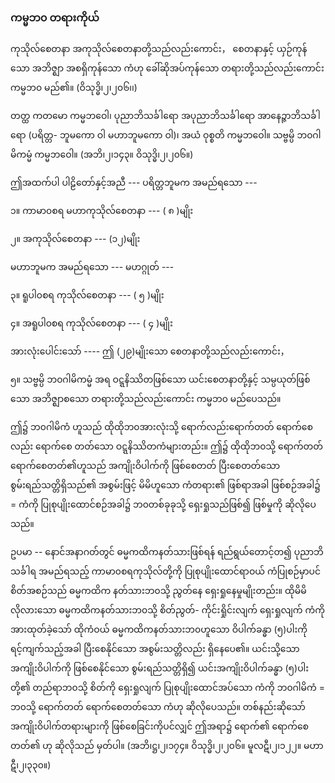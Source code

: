 ### ကမ္မဘ၀ တရားကိုယ်

ကုသိုလ်စေတနာ အကုသိုလ်စေတနာတို့သည်လည်းကောင်း， စေတနာနှင့် ယှဉ်ကုန်သော အဘိဇ္ဈာ
အစရှိကုန်သော ကံဟု ခေါ်ဆိုအပ်ကုန်သော တရားတို့သည်လည်းကောင်း ကမ္မဘ၀ မည်၏။ (ဝိသုဒ္ဓိ၊၂၊၂၀၆၊၊)

တတ္ထ ကတမော ကမ္မဘဝေါ၊ ပုညာဘိသင်္ခါရော အပုညာဘိသင်္ခါရော အာနေဉ္ဇာဘိသင်္ခါရော (ပရိတ္တ-
ဘူမကော ဝါ မဟာဘူမကော ဝါ)၊ အယံ ဝုစ္စတိ ကမ္မဘဝေါ။ သဗ္ဗမ္ပိ ဘ၀ဂါမိကမ္မံ ကမ္မဘဝေါ။
<r>(အဘိ၊၂၊၁၄၃။ ဝိသုဒ္ဓိ၊၂၊၂၀၆။)</r>

ဤအထက်ပါ ပါဠိတော်နှင့်အညီ --- ပရိတ္တဘူမက အမည်ရသော ---

၁။ ကာမာ၀စရ မဟာကုသိုလ်စေတနာ --- ( ၈ )မျိုး

၂။ အကုသိုလ်စေတနာ --- (၁၂)မျိုး

မဟာဘူမက အမည်ရသော --- မဟဂ္ဂုတ် ---

၃။ ရူပါ၀စရ ကုသိုလ်စေတနာ --- ( ၅ )မျိုး

၄။ အရူပါ၀စရ ကုသိုလ်စေတနာ --- ( ၄ )မျိုး

အားလုံးပေါင်းသော် ---- ဤ (၂၉)မျိုးသော စေတနာတို့သည်လည်းကောင်း，

၅။ သဗ္ဗမ္ပိ ဘ၀ဂါမိကမ္မံ အရ ဝဋ္ဋနိဿိတဖြစ်သော ယင်းစေတနာတို့နှင့် သမ္ပယုတ်ဖြစ်သော အဘိဇ္ဈာစသော
တရားတို့သည်လည်းကောင်း ကမ္မဘ၀ မည်ပေသည်။

ဤ၌ ဘ၀ဂါမိကံ ဟူသည် ထိုထိုဘ၀အားလုံးသို့ ရောက်လည်းရောက်တတ် ရောက်စေလည်း ရောက်စေ
တတ်သော ဝဋ္ဋနိဿိတကံများတည်း။ ဤ၌ ထိုထိုဘ၀သို့ ရောက်တတ် ရောက်စေတတ်၏ဟူသည် အကျိုးဝိပါက်ကို
ဖြစ်စေတတ် ပြီးစေတတ်သော စွမ်းရည်သတ္တိရှိသည်၏ အစွမ်းဖြင့် မိမိဟူသော ကံတရား၏ ဖြစ်ရာအခါ
ဖြစ်စဉ်အခါ၌ = ကံကို ပြုစုပျိုးထောင်စဉ်အခါ၌ ဘ၀တစ်ခုခုသို့ ရှေးရှုသည်ဖြစ်၍ ဖြစ်မှုကို ဆိုလိုပေသည်။

ဥပမာ -- နောင်အနာဂတ်တွင် ဓမ္မကထိကနတ်သားဖြစ်ရန် ရည်ရွယ်တောင့်တ၍ ပုညာဘိသင်္ခါရ
အမည်ရသည့် ကာမာ၀စရကုသိုလ်တို့ကို ပြုစုပျိုးထောင်ရာဝယ် ကံပြုစဉ်မှာပင် စိတ်အစဉ်သည် ဓမ္မကထိက
နတ်သားဘ၀သို့ ညွတ်နေ ရှေးရှုနေမှုမျိုးတည်း။ ထိုမိမိလိုလားသော ဓမ္မကထိကနတ်သားဘ၀သို့ စိတ်ညွတ်-
ကိုင်းရှိုင်းလျက် ရှေးရှုလျက် ကံကိုအားထုတ်ခဲ့သော် ထိုကံဝယ် ဓမ္မကထိကနတ်သားဘ၀ဟူသော ဝိပါက်ခန္ဓာ
(၅)ပါးကို ရင့်ကျက်သည့်အခါ ပြီးစေနိုင်သော အစွမ်းသတ္တိလည်း ရှိနေပေ၏။ ယင်းသို့သော အကျိုးဝိပါက်ကို
ဖြစ်စေနိုင်သော စွမ်းရည်သတ္တိရှိ၍ ယင်းအကျိုးဝိပါက်ခန္ဓာ (၅)ပါးတို့၏ တည်ရာဘ၀သို့ စိတ်ကို ရှေးရှုလျက်
ပြုစုပျိုးထောင်အပ်သော ကံကို ဘ၀ဂါမိကံ = ဘ၀သို့ ရောက်တတ် ရောက်စေတတ်သော ကံဟု ဆိုလိုပေသည်။
တစ်နည်းဆိုသော် အကျိုးဝိပါက်တရားများကို ဖြစ်စေခြင်းကိုပင်လျှင် ဤအရာ၌ ရောက်၏ ရောက်စေတတ်၏
ဟု ဆိုလိုသည် မှတ်ပါ။ (အဘိ၊ဋ္ဌ၊၂၊၁၇၄။ ဝိသုဒ္ဓိ၊၂၊၂၀၆။ မူလဋီ၊၂၊၁၂၂။ မဟာဋီ၊၂၊၃၃၀။)